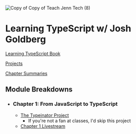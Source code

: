 ![Copy of Copy of Teach Jenn Tech (8)](https://user-images.githubusercontent.com/77285384/213764058-afaee6da-2057-43a6-9e36-f5f5ee467997.png)

# Learning TypeScript w/ Josh Goldberg

[Learning TypeScript Book](https://www.oreilly.com/library/view/learning-typescript/9781098110321/)

[Projects](https://www.learningtypescript.com/projects)

[Chapter Summaries](https://www.learningtypescript.com/from-javascript-to-typescript)

## Module Breakdowns
- ### Chapter 1: From JavaScript to TypeScript
  - [The Typeinator Project](https://www.learningtypescript.com/from-javascript-to-typescript/the-typeinator/)
    - If you're not a fan at classes, I'd skip this project 
  - [Chapter 1 Livestream](https://youtu.be/K710B5oMYAU)


